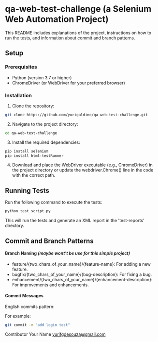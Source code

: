 # qa-web-test-challenge (a Selenium Web Automation Project)

This README includes explanations of the project, instructions on how to run the tests, and information about commit and branch patterns.

## Setup

### Prerequisites

- Python (version 3.7 or higher)
- ChromeDriver (or WebDriver for your preferred browser)

### Installation

1. Clone the repository:

```bash
git clone https://github.com/yurigaldino/qa-web-test-challenge.git
```
   
2. Navigate to the project directory:
  ```bash
  cd qa-web-test-challenge
  ```
3. Install the required dependencies:

  ```bash
  pip install selenium
  pip install html-testRunner
  ```

4. Download and place the WebDriver executable (e.g., ChromeDriver) in the project directory or update the webdriver.Chrome() line in the code with the correct path.

## Running Tests
Run the following command to execute the tests:

```bash
python test_script.py
```
This will run the tests and generate an XML report in the 'test-reports' directory.

## Commit and Branch Patterns
#### Branch Naming _(maybe wont't be use for this simple project)_
- feature/{two_chars_of_your_name}/{feature-name}: For adding a new feature.
- bugfix/{two_chars_of_your_name}/{bug-description}: For fixing a bug.
- enhancement/{two_chars_of_your_name}/{enhancement-description}: For improvements and enhancements.

#### Commit Messages
English commits pattern:

For example:

```bash
git commit -m "add login test"
```

Contributor
Your Name yurifgdesouza@gmail.com





